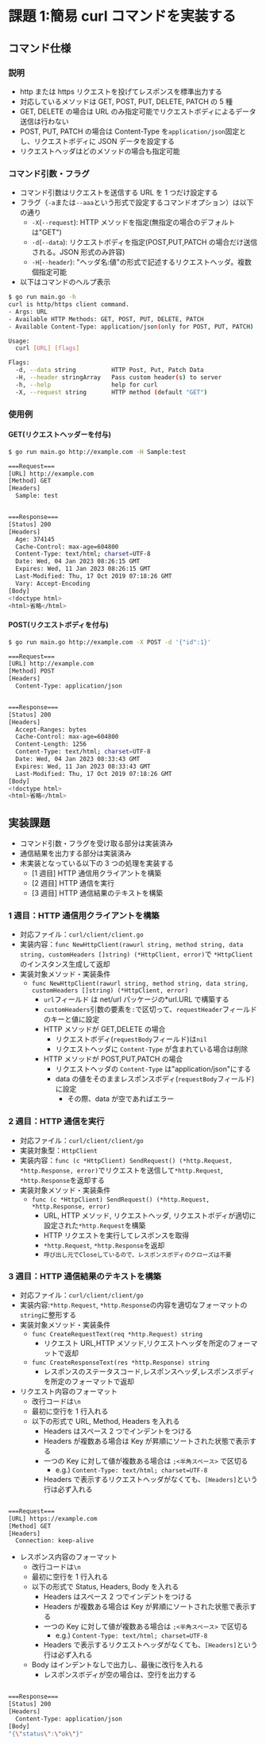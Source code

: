 # 課題 1:簡易 curl コマンドを実装する

## コマンド仕様

### 説明

- http または https リクエストを投げてレスポンスを標準出力する
- 対応しているメソッドは GET, POST, PUT, DELETE, PATCH の 5 種
- GET, DELETE の場合は URL のみ指定可能でリクエストボディによるデータ送信は行わない
- POST, PUT, PATCH の場合は Content-Type を`application/json`固定とし、リクエストボディに JSON データを設定する
- リクエストヘッダはどのメソッドの場合も指定可能

### コマンド引数・フラグ

- コマンド引数はリクエストを送信する URL を 1 つだけ設定する
- フラグ（`-a`または`--aaa`という形式で設定するコマンドオプション）は以下の通り
  - `-X`(`--request`): HTTP メソッドを指定(無指定の場合のデフォルトは"GET")
  - `-d`(`--data`): リクエストボディを指定(POST,PUT,PATCH の場合だけ送信される。JSON 形式のみ許容)
  - `-H`(`--header`): "ヘッダ名:値"の形式で記述するリクエストヘッダ。複数個指定可能
- 以下はコマンドのヘルプ表示

```bash
$ go run main.go -h
curl is http/https client command.
- Args: URL
- Available HTTP Methods: GET, POST, PUT, DELETE, PATCH
- Available Content-Type: application/json(only for POST, PUT, PATCH)

Usage:
  curl [URL] [flags]

Flags:
  -d, --data string          HTTP Post, Put, Patch Data
  -H, --header stringArray   Pass custom header(s) to server
  -h, --help                 help for curl
  -X, --request string       HTTP method (default "GET")
```

### 使用例

#### GET(リクエストヘッダーを付与)

```bash
$ go run main.go http://example.com -H Sample:test

===Request===
[URL] http://example.com
[Method] GET
[Headers]
  Sample: test


===Response===
[Status] 200
[Headers]
  Age: 374145
  Cache-Control: max-age=604800
  Content-Type: text/html; charset=UTF-8
  Date: Wed, 04 Jan 2023 08:26:15 GMT
  Expires: Wed, 11 Jan 2023 08:26:15 GMT
  Last-Modified: Thu, 17 Oct 2019 07:18:26 GMT
  Vary: Accept-Encoding
[Body]
<!doctype html>
<html>省略</html>
```

#### POST(リクエストボディを付与)

```bash
$ go run main.go http://example.com -X POST -d '{"id":1}'

===Request===
[URL] http://example.com
[Method] POST
[Headers]
  Content-Type: application/json


===Response===
[Status] 200
[Headers]
  Accept-Ranges: bytes
  Cache-Control: max-age=604800
  Content-Length: 1256
  Content-Type: text/html; charset=UTF-8
  Date: Wed, 04 Jan 2023 08:33:43 GMT
  Expires: Wed, 11 Jan 2023 08:33:43 GMT
  Last-Modified: Thu, 17 Oct 2019 07:18:26 GMT
[Body]
<!doctype html>
<html>省略</html>
```

## 実装課題

- コマンド引数・フラグを受け取る部分は実装済み
- 通信結果を出力する部分は実装済み
- 未実装となっている以下の 3 つの処理を実装する
  - [1 週目] HTTP 通信用クライアントを構築
  - [2 週目] HTTP 通信を実行
  - [3 週目] HTTP 通信結果のテキストを構築

### 1 週目：HTTP 通信用クライアントを構築

- 対応ファイル：`curl/client/client.go`
- 実装内容：`func NewHttpClient(rawurl string, method string, data string, customHeaders []string) (*HttpClient, error)`で `*HttpClient`のインスタンス生成して返却
- 実装対象メソッド・実装条件
  - `func NewHttpClient(rawurl string, method string, data string, customHeaders []string) (*HttpClient, error)`
    - `url`フィールド は net/url パッケージの\*url.URL で構築する
    - `customHeaders`引数の要素を`:`で区切って、`requestHeader`フィールドのキーと値に設定
    - HTTP メソッドが GET,DELETE の場合
      - リクエストボディ(`requestBody`フィールド)は`nil`
      - リクエストヘッダに `Content-Type` が含まれている場合は削除
    - HTTP メソッドが POST,PUT,PATCH の場合
      - リクエストヘッダの `Content-Type` は"application/json"にする
      - data の値をそのままレスポンスボディ(`requestBody`フィールド)に設定
        - その際、data が空であればエラー

### 2 週目：HTTP 通信を実行

- 対応ファイル：`curl/client/client/go`
- 実装対象型：`HttpClient`
- 実装内容：`func (c *HttpClient) SendRequest() (*http.Request, *http.Response, error)`でリクエストを送信して`*http.Request`, `*http.Response`を返却する
- 実装対象メソッド・実装条件
  - `func (c *HttpClient) SendRequest() (*http.Request, *http.Response, error)`
    - URL, HTTP メソッド, リクエストヘッダ, リクエストボディが適切に設定された`*http.Request`を構築
    - HTTP リクエストを実行してレスポンスを取得
    - `*http.Request`, `*http.Response`を返却
    - `呼び出し元でCloseしているので、レスポンスボディのクローズは不要`

### 3 週目：HTTP 通信結果のテキストを構築

- 対応ファイル：`curl/client/client/go`
- 実装内容:`*http.Request`, `*http.Response`の内容を適切なフォーマットの`string`に整形する
- 実装対象メソッド・実装条件
  - `func CreateRequestText(req *http.Request) string`
    - リクエスト URL,HTTP メソッド,リクエストヘッダを所定のフォーマットで返却
  - `func CreateResponseText(res *http.Response) string`
    - レスポンスのステータスコード,レスポンスヘッダ,レスポンスボディを所定のフォーマットで返却
- リクエスト内容のフォーマット
  - 改行コードは`\n`
  - 最初に空行を 1 行入れる
  - 以下の形式で URL, Method, Headers を入れる
    - Headers はスペース 2 つでインデントをつける
    - Headers が複数ある場合は Key が昇順にソートされた状態で表示する
    - 一つの Key に対して値が複数ある場合は `;<半角スペース>` で区切る
      - e.g.) `Content-Type: text/html; charset=UTF-8`
    - Headers で表示するリクエストヘッダがなくても、`[Headers]`という行は必ず入れる

```bash

===Request===
[URL] https://example.com
[Method] GET
[Headers]
  Connection: keep-alive
```

- レスポンス内容のフォーマット
  - 改行コードは`\n`
  - 最初に空行を 1 行入れる
  - 以下の形式で Status, Headers, Body を入れる
    - Headers はスペース 2 つでインデントをつける
    - Headers が複数ある場合は Key が昇順にソートされた状態で表示する
    - 一つの Key に対して値が複数ある場合は `;<半角スペース>` で区切る
      - e.g.) `Content-Type: text/html; charset=UTF-8`
    - Headers で表示するリクエストヘッダがなくても、`[Headers]`という行は必ず入れる
  - Body はインデントなしで出力し、最後に改行を入れる
    - レスポンスボディが空の場合は、空行を出力する

```bash

===Response===
[Status] 200
[Headers]
  Content-Type: application/json
[Body]
"{\"status\":\"ok\"}"
```
